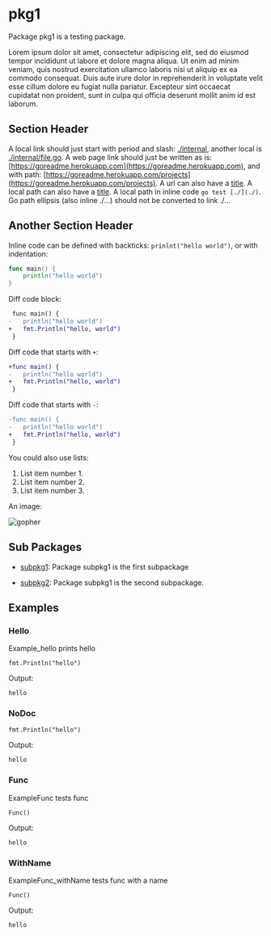 # pkg1

Package pkg1 is a testing package.

Lorem ipsum dolor sit amet, consectetur adipiscing elit, sed do eiusmod tempor incididunt
ut labore et dolore magna aliqua. Ut enim ad minim veniam, quis nostrud exercitation ullamco
laboris nisi ut aliquip ex ea commodo consequat. Duis aute irure dolor in reprehenderit in
voluptate velit esse cillum dolore eu fugiat nulla pariatur. Excepteur sint occaecat
cupidatat non proident, sunt in culpa qui officia deserunt mollit anim id est laborum.

## Section Header

A local link should just start with period and slash: [./internal](./internal), another local is [./internal/file.go](./internal/file.go).
A web page link should just be written as is: [https://goreadme.herokuapp.com](https://goreadme.herokuapp.com), and with path: [https://goreadme.herokuapp.com/projects](https://goreadme.herokuapp.com/projects).
A url can also have a [title](http://example.org).
A local path can also have a [title](./pkg.go).
A local path in inline code `go test [./](./)`.
Go path ellipsis (also inline ./...) should not be converted to link ./...

## Another Section Header

Inline code can be defined with backticks: `prinlnt("hello world")`, or with indentation:

```go
func main() {
	println("hello world")
}
```

Diff code block:

```diff
 func main() {
-	println("hello world")
+	fmt.Println("hello, world")
 }
```

Diff code that starts with `+`:

```diff
+func main() {
-	println("hello world")
+	fmt.Println("hello, world")
 }
```

Diff code that starts with `-`:

```diff
-func main() {
-	println("hello world")
+	fmt.Println("hello, world")
 }
```

You could also use lists:

1. List item number 1.
1. List item number 2.
1. List item number 3.

An image:

![gopher](https://golang.org/doc/gopher/frontpage.png)

## Sub Packages

* [subpkg1](./subpkg1): Package subpkg1 is the first subpackage

* [subpkg2](./subpkg2): Package subpkg1 is the second subpackage.

## Examples

### Hello

Example_hello prints hello

```golang
fmt.Println("hello")
```

 Output:

```
hello
```

### NoDoc

```golang
fmt.Println("hello")
```

 Output:

```
hello
```

### Func

ExampleFunc tests func

```golang
Func()
```

 Output:

```
hello
```

### WithName

ExampleFunc_withName tests func with a name

```golang
Func()
```

 Output:

```
hello
```
